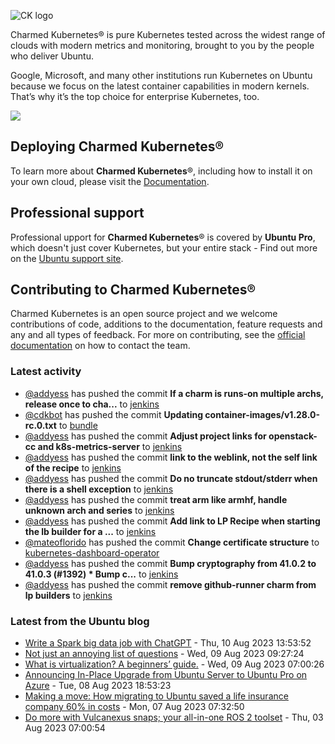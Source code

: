 ![CK logo](https://assets.ubuntu.com/v1/451d4cf4-Charmed+Kubernetes_RGB_onWhite_2022.svg)

Charmed Kubernetes® is pure Kubernetes tested across the widest range of clouds with modern metrics and monitoring, brought to you by the people who deliver Ubuntu.

Google, Microsoft, and many other institutions run Kubernetes on Ubuntu because we focus on the latest container capabilities in modern kernels. That’s why it’s the top choice for enterprise Kubernetes, too.

![](https://assets.ubuntu.com/v1/843c77b6-juju-at-a-glace.svg)

## Deploying Charmed Kubernetes®

To learn more about **Charmed Kubernetes**®, including how to install it on your own cloud, please visit the [Documentation][docs].

## Professional support

Professional upport for **Charmed Kubernetes**® is covered by **Ubuntu Pro**, which doesn't just cover Kubernetes, but your entire stack - Find out more on the [Ubuntu support site](https://ubuntu.com/support).

## Contributing to Charmed Kubernetes®

Charmed Kubernetes is an open source project and we welcome contributions of code, additions to the documentation, feature requests and any and all types of feedback. For more on contributing, see the [official documentation][get-in-touch] on how to contact the team.

<!-- LINKS -->
[docs]: https://ubuntu.com/kubernetes/docs
[get-in-touch]: https://ubuntu.com/kubernetes/docs/get-in-touch

### Latest activity

<!-- activity starts -->
 - [@addyess](https://github.com/addyess) has pushed the commit **If a charm is runs-on multiple archs, release once to cha...** to [jenkins](https://github.com/charmed-kubernetes/jenkins)
 - [@cdkbot](https://github.com/cdkbot) has pushed the commit **Updating container-images/v1.28.0-rc.0.txt** to [bundle](https://github.com/charmed-kubernetes/bundle)
 - [@addyess](https://github.com/addyess) has pushed the commit **Adjust project links for openstack-cc and k8s-metrics-server** to [jenkins](https://github.com/charmed-kubernetes/jenkins)
 - [@addyess](https://github.com/addyess) has pushed the commit **link to the weblink, not the self link of the recipe** to [jenkins](https://github.com/charmed-kubernetes/jenkins)
 - [@addyess](https://github.com/addyess) has pushed the commit **Do no truncate stdout/stderr when there is a shell exception** to [jenkins](https://github.com/charmed-kubernetes/jenkins)
 - [@addyess](https://github.com/addyess) has pushed the commit **treat arm like armhf, handle unknown arch and series** to [jenkins](https://github.com/charmed-kubernetes/jenkins)
 - [@addyess](https://github.com/addyess) has pushed the commit **Add link to LP Recipe when starting the lb builder for a ...** to [jenkins](https://github.com/charmed-kubernetes/jenkins)
 - [@mateoflorido](https://github.com/mateoflorido) has pushed the commit **Change certificate structure** to [kubernetes-dashboard-operator](https://github.com/charmed-kubernetes/kubernetes-dashboard-operator)
 - [@addyess](https://github.com/addyess) has pushed the commit **Bump cryptography from 41.0.2 to 41.0.3 (#1392)  * Bump c...** to [jenkins](https://github.com/charmed-kubernetes/jenkins)
 - [@addyess](https://github.com/addyess) has pushed the commit **remove github-runner charm from lp builders** to [jenkins](https://github.com/charmed-kubernetes/jenkins)
<!-- activity ends -->

<!-- roadmap starts -->

<!-- roadmap ends -->

### Latest from the Ubuntu blog

<!-- blog starts -->
* [Write a Spark big data job with ChatGPT](https://ubuntu.com//blog/write-a-spark-big-data-job-with-chatgpt) - Thu, 10 Aug 2023 13:53:52 
* [Not just an annoying list of questions](https://ubuntu.com//blog/written-interviews) - Wed, 09 Aug 2023 09:27:24 
* [What is virtualization? A beginners&#8217; guide.](https://ubuntu.com//blog/virtualization) - Wed, 09 Aug 2023 07:00:26 
* [Announcing In-Place Upgrade from Ubuntu Server to Ubuntu Pro on Azure](https://ubuntu.com//blog/announcing-in-place-upgrade-from-ubuntu-server-to-ubuntu-pro-on-azure) - Tue, 08 Aug 2023 18:53:23 
* [Making a move: How migrating to Ubuntu saved a life insurance company 60% in costs](https://ubuntu.com//blog/making-a-move-how-migrating-to-ubuntu-saved-a-life-insurance-company-60-in-costs) - Mon, 07 Aug 2023 07:32:50 
* [Do more with Vulcanexus snaps; your all-in-one ROS 2 toolset](https://ubuntu.com//blog/vulcanexus-snaps-ros-2-toolset) - Thu, 03 Aug 2023 07:00:54 
<!-- blog ends -->
